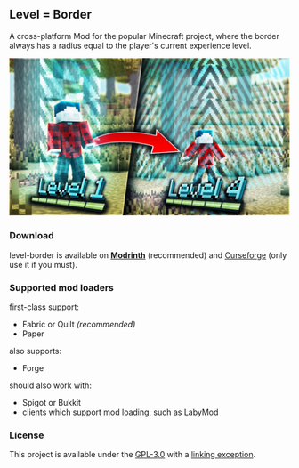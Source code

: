## Level = Border

A cross-platform Mod for the popular Minecraft project, where the border always has a radius equal to the player's
current experience level.

![](images/readme_header.jpg)

### Download

level-border is available on [**Modrinth**](https://modrinth.com/mod/level-border) (recommended) and [Curseforge]()
(only use it if you must).

### Supported mod loaders

first-class support:

- Fabric or Quilt *(recommended)*
- Paper

also supports:

- Forge

should also work with:

- Spigot or Bukkit
- clients which support mod loading, such as LabyMod

### License

This project is available under the [GPL-3.0](https://www.gnu.org/licenses/gpl-3.0.en.html) with a
[linking exception](LICENSE_LINKING.txt).
